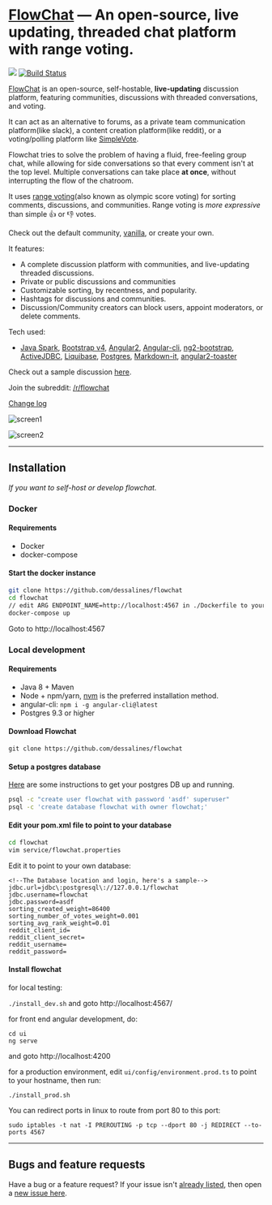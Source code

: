 [FlowChat](http://flow-chat.com) &mdash; An open-source, live updating, threaded chat platform with range voting. 
==========
![](http://img.shields.io/version/0.3.1.png?color=green)
[![Build Status](https://travis-ci.org/dessalines/flowchat.svg?branch=master)](https://travis-ci.org/dessalines/flowchat)

<!---
	FlowChat: a live-updating, threaded discussion app, featuring reddit-like communities, and slack-like chatrooms. Self-hostable, open-source, written in java and angular2.

	Hey /r/blank, marxist and programmer here. I made an app called FlowChat: a live-updating, threaded discussion app, featuring reddit-like communities, and slack-like chatrooms. Self-hostable, open-source.
-->

[FlowChat](http://flow-chat.com) is an open-source, self-hostable, **live-updating** discussion platform, featuring communities, discussions with threaded conversations, and voting.

It can act as an alternative to forums, as a private team communication platform(like slack), a content creation platform(like reddit), or a voting/polling platform like [SimpleVote](https://simplevote.ml).

Flowchat tries to solve the problem of having a fluid, free-feeling group chat, while allowing for side conversations so that every comment isn't at the top level. Multiple conversations can take place **at once**, without interrupting the flow of the chatroom.

It uses [range voting](http://rangevoting.org/UniqBest.html)(also known as olympic score voting) for sorting comments, discussions, and communities. Range voting is *more expressive* than simple :thumbsup: or :thumbsdown: votes.

Check out the default community, [vanilla](http://flow-chat.com/#/community/1), or create your own.

It features:
- A complete discussion platform with communities, and live-updating threaded discussions.
- Private or public discussions and communities
- Customizable sorting, by recentness, and popularity.
- Hashtags for discussions and communities. 
- Discussion/Community creators can block users, appoint moderators, or delete comments.

Tech used:
- [Java Spark](https://github.com/perwendel/spark), [Bootstrap v4](https://github.com/twbs/bootstrap), [Angular2](https://github.com/angular/angular), [Angular-cli](https://github.com/angular/angular-cli), [ng2-bootstrap](http://valor-software.com/ng2-bootstrap/), [ActiveJDBC](http://javalite.io/activejdbc), [Liquibase](http://www.liquibase.org/), [Postgres](https://www.postgresql.org/), [Markdown-it](https://github.com/markdown-it/markdown-it), [angular2-toaster](https://github.com/Stabzs/Angular2-Toaster)

Check out a sample discussion [here](http://flow-chat.com/#/discussion/13).

Join the subreddit: [/r/flowchat](https://www.reddit.com/r/flowchat/)

[Change log](https://github.com/dessalines/flowchat/issues?q=is%3Aissue+is%3Aclosed)

![screen1](https://i.imgur.com/8YSbqa8.jpg)

![screen2](https://i.imgur.com/OgUMpwp.png)



---

## Installation 

*If you want to self-host or develop flowchat.*

### Docker

#### Requirements

- Docker
- docker-compose

#### Start the docker instance

```sh
git clone https://github.com/dessalines/flowchat
cd flowchat
// edit ARG ENDPOINT_NAME=http://localhost:4567 in ./Dockerfile to your hostname
docker-compose up
```

Goto to http://localhost:4567

### Local development

#### Requirements
- Java 8 + Maven
- Node + npm/yarn, [nvm](https://github.com/creationix/nvm) is the preferred installation method.
- angular-cli: `npm i -g angular-cli@latest`
- Postgres 9.3 or higher

#### Download Flowchat
`git clone https://github.com/dessalines/flowchat`

#### Setup a postgres database

[Here](https://www.digitalocean.com/community/tutorials/how-to-install-and-use-postgresql-on-ubuntu-16-04) are some instructions to get your postgres DB up and running.

```sh
psql -c "create user flowchat with password 'asdf' superuser"
psql -c 'create database flowchat with owner flowchat;'
```

#### Edit your pom.xml file to point to your database
```sh
cd flowchat
vim service/flowchat.properties
```

Edit it to point to your own database:
```
<!--The Database location and login, here's a sample-->
jdbc.url=jdbc\:postgresql\://127.0.0.1/flowchat
jdbc.username=flowchat
jdbc.password=asdf
sorting_created_weight=86400
sorting_number_of_votes_weight=0.001
sorting_avg_rank_weight=0.01
reddit_client_id=
reddit_client_secret=
reddit_username=
reddit_password=
```
#### Install flowchat

for local testing: 

`./install_dev.sh` and goto http://localhost:4567/

for front end angular development, do:

```
cd ui
ng serve
```

and goto http://localhost:4200

for a production environment, edit `ui/config/environment.prod.ts` to point to your hostname, then run:

`./install_prod.sh`

You can redirect ports in linux to route from port 80 to this port:

`sudo iptables -t nat -I PREROUTING -p tcp --dport 80 -j REDIRECT --to-ports 4567`

---

## Bugs and feature requests

Have a bug or a feature request? If your issue isn't [already listed](https://github.com/dessalines/flowchat/issues/), then open a [new issue here](https://github.com/dessalines/flowchat/issues/new).
